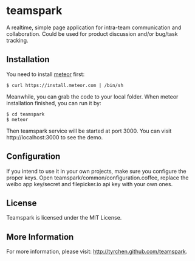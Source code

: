teamspark
=========

A realtime, simple page application for intra-team communication and collaboration. Could be used for product discussion and/or bug/task tracking.

## Installation

You need to install [meteor](http://meteor.com) first:

```
$ curl https://install.meteor.com | /bin/sh
```

Meanwhile, you can grab the code to your local folder. When meteor installation finished, you can run it by:
```
$ cd teamspark
$ meteor
```

Then teamspark service will be started at port 3000. You can visit http://localhost:3000 to see the demo.

## Configuration

If you intend to use it in your own projects, make sure you configure the proper keys. Open teamspark/common/configuration.coffee, replace the weibo app key/secret and filepicker.io api key with your own ones.

## License

Teamspark is licensed under the MIT License.

## More Information

For more information, please visit: http://tyrchen.github.com/teamspark.

